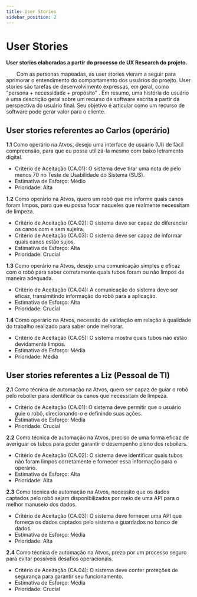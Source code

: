```yaml
---
title: User Stories
sidebar_position: 2
---
```


# User Stories

**User stories elaboradas a partir do processo de UX Research do projeto.**

&emsp;&emsp;Com as personas mapeadas, as user stories vieram a seguir para aprimorar o entendimento do comportamento dos usuários do proejto. User stories são tarefas de desenvolvimento expressas, em geral, como “persona + necessidade + propósito” . Em resumo, uma história do usuário é uma descrição geral sobre um recurso de software escrita a partir da perspectiva do usuário final. Seu objetivo é articular como um recurso de software pode gerar valor para o cliente.

## User stories referentes ao Carlos (operário)

**1.1** Como operário na Atvos, desejo uma interface de usuário (UI) de fácil compreensão, para que eu possa utilizá-la mesmo com baixo letramento digital.
- Critério de Aceitação (CA.01): O sistema deve tirar uma nota de pelo menos 70 no Teste de Usabilidade do Sistema (SUS).
- Estimativa de Esforço: Médio
- Prioridade: Alta

**1.2** Como operário na Atvos, quero um robô que me informe quais canos foram limpos, para que eu possa focar naqueles que realmente necessitam de limpeza. 
- Critério de Aceitação (CA.02): O sistema deve ser capaz de diferenciar os canos com e sem sujeira.
- Critério de Aceitação (CA.03): O sistema deve ser capaz de informar quais canos estão sujos.
- Estimativa de Esforço: Alta
- Prioridade: Crucial

**1.3** Como operário na Atvos, desejo uma comunicação simples e eficaz com o robô para saber corretamente quais tubos foram ou não limpos de maneira adequada.
- Critério de Aceitação (CA.04): A comunicação do sistema deve ser eficaz, transimitindo informação do robô para a aplicação.
- Estimativa de Esforço: Alta
- Prioridade: Crucial

**1.4** Como operário na Atvos, necessito de validação em relação à qualidade do trabalho realizado para saber onde melhorar.
- Critério de Aceitação (CA.05): O sistema mostra quais tubos não estão devidamente limpos.
- Estimativa de Esforço: Média
- Prioridade: Média

## User stories referentes a Liz (Pessoal de TI)

**2.1** Como técnica de automação na Atvos, quero ser capaz de guiar o robô pelo reboiler para identificar os canos que necessitam de limpeza.
- Critério de Aceitação (CA.01): O sistema deve permitir que o usuário guie o robô, direcionando-o e definindo suas ações. 
- Estimativa de Esforço: Média
- Prioridade: Crucial

**2.2** Como técnica de automação na Atvos, preciso de uma forma eficaz de averiguar os tubos para poder garantir o desempenho pleno dos reboilers.
- Critério de Aceitação (CA.02): O sistema deve identificar quais tubos não foram limpos corretamente e fornecer essa informação para o operário.
- Estimativa de Esforço: Alta
- Prioridade: Alta

**2.3** Como técnica de automação na Atvos, necessito que os dados captados pelo robô sejam disponibilizados por meio de uma API para o melhor manuseio dos dados. 
- Critério de Aceitação (CA.03): O sistema deve fornecer uma API que forneça os dados captados pelo sistema e guardados no banco de dados.
- Estimativa de Esforço: Média
- Prioridade: Alta

**2.4** Como técnica de automação na Atvos, prezo por um processo seguro para evitar possíveis desafios operacionais.
- Critério de Aceitação (CA.04): O sistema deve conter proteções de segurança para garantir seu funcionamento.
- Estimativa de Esforço: Média
- Prioridade: Crucial
